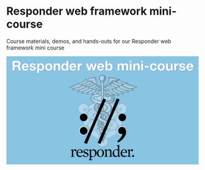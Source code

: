 # Responder web framework mini-course
Course materials, demos, and hands-outs for our Responder web framework mini course

![](readme_resources/responder-course.png)